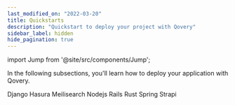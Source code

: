 ```yaml
---
last_modified_on: "2022-03-20"
title: Quickstarts
description: "Quickstart to deploy your project with Qovery"
sidebar_label: hidden
hide_pagination: true
---
```


import Jump from '@site/src/components/Jump';

In the following subsections, you'll learn how to deploy your application with Qovery.

<Jump to="/docs/using-qovery/quickstart/django/">Django</Jump>
<Jump to="/docs/using-qovery/quickstart/hasura/">Hasura</Jump>
<Jump to="/docs/using-qovery/quickstart/meilisearch/">Meilisearch</Jump>
<Jump to="/docs/using-qovery/quickstart/nodejs/">Nodejs</Jump>
<Jump to="/docs/using-qovery/quickstart/rails/">Rails</Jump>
<Jump to="/docs/using-qovery/quickstart/rust/">Rust</Jump>
<Jump to="/docs/using-qovery/quickstart/spring/">Spring</Jump>
<Jump to="/docs/using-qovery/quickstart/strapi/">Strapi</Jump>



